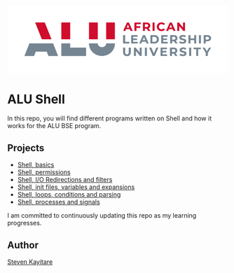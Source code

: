 ![ALU Logo](alu_logo.png)
# ALU Shell


In this repo, you will find different programs written on Shell and how it works for the ALU BSE program.

## Projects
* [Shell, basics](basics/)
* [Shell, permissions](permissions/)
* [Shell, I/O Redirections and filters](io_redirections_and_filters)
* [Shell, init files, variables and expansions](init_files_variables_and_expansions/)
* [Shell, loops, conditions and parsing](loops_conditions_and_parsing/)
* [Shell, processes and signals](processes_and_signals/)

I am committed to continuously updating this repo as my learning progresses.

## Author
[Steven Kayitare](https://www.linkedin.com/in/dumethode)

